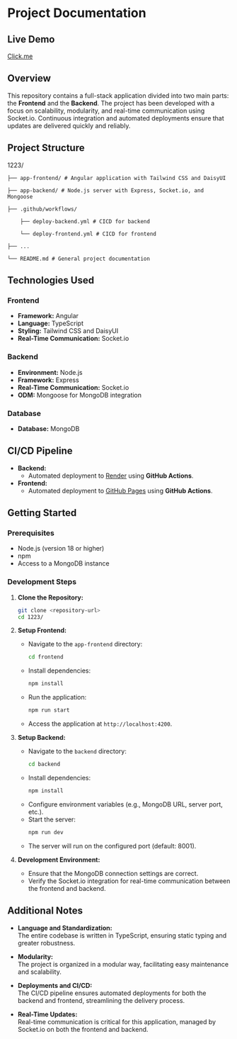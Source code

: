 # Project Documentation

## Live Demo

 [Click.me](https://marcelordias.github.io/1223) 

## Overview
This repository contains a full-stack application divided into two main parts: the **Frontend** and the **Backend**. The project has been developed with a focus on scalability, modularity, and real-time communication using Socket.io. Continuous integration and automated deployments ensure that updates are delivered quickly and reliably.

## Project Structure
1223/ 

    ├── app-frontend/ # Angular application with Tailwind CSS and DaisyUI 
    
    ├── app-backend/ # Node.js server with Express, Socket.io, and Mongoose
    
    ├── .github/workflows/
    
        ├── deploy-backend.yml # CICD for backend
        
        └── deploy-frontend.yml # CICD for frontend
        
    ├── ...
    
    └── README.md # General project documentation


## Technologies Used

### Frontend
- **Framework:** Angular
- **Language:** TypeScript
- **Styling:** Tailwind CSS and DaisyUI
- **Real-Time Communication:** Socket.io

### Backend
- **Environment:** Node.js
- **Framework:** Express
- **Real-Time Communication:** Socket.io
- **ODM:** Mongoose for MongoDB integration

### Database
- **Database:** MongoDB

## CI/CD Pipeline

- **Backend:**
  - Automated deployment to [Render](https://render.com) using **GitHub Actions**.
- **Frontend:**
  - Automated deployment to [GitHub Pages](https://pages.github.com) using **GitHub Actions**.

## Getting Started

### Prerequisites
- Node.js (version 18 or higher)
- npm
- Access to a MongoDB instance

### Development Steps

1. **Clone the Repository:**
   ```bash
   git clone <repository-url>
   cd 1223/
   ```

2. **Setup Frontend:**
   - Navigate to the `app-frontend` directory:
     ```bash
     cd frontend
     ```
   - Install dependencies:
     ```bash
     npm install
     ```
   - Run the application:
     ```bash
     npm run start
     ```
   - Access the application at `http://localhost:4200`.

3. **Setup Backend:**
   - Navigate to the `backend` directory:
     ```bash
     cd backend
     ```
   - Install dependencies:
     ```bash
     npm install
     ```
   - Configure environment variables (e.g., MongoDB URL, server port, etc.).
   - Start the server:
     ```bash
     npm run dev
     ```
   - The server will run on the configured port (default: 8001).

4. **Development Environment:**
   - Ensure that the MongoDB connection settings are correct.
   - Verify the Socket.io integration for real-time communication between the frontend and backend.

## Additional Notes

- **Language and Standardization:**  
  The entire codebase is written in TypeScript, ensuring static typing and greater robustness.
  
- **Modularity:**  
  The project is organized in a modular way, facilitating easy maintenance and scalability.

- **Deployments and CI/CD:**  
  The CI/CD pipeline ensures automated deployments for both the backend and frontend, streamlining the delivery process.

- **Real-Time Updates:**  
  Real-time communication is critical for this application, managed by Socket.io on both the frontend and backend.
